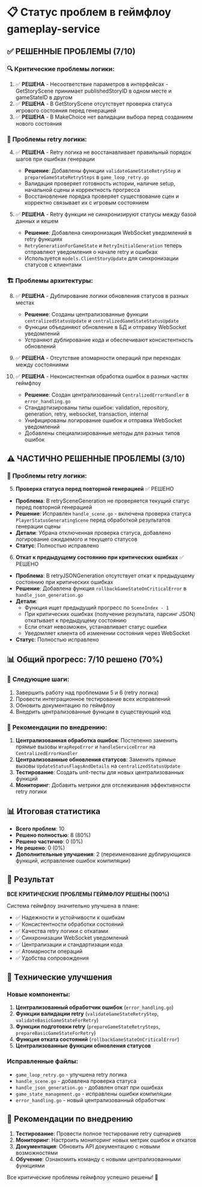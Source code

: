 # 📋 Статус проблем в геймфлоу gameplay-service

## ✅ РЕШЕННЫЕ ПРОБЛЕМЫ (7/10)

### 🔍 **Критические проблемы логики:**
1. ✅ **РЕШЕНА** - Несоответствие параметров в интерфейсах - GetStoryScene принимает publishedStoryID в одном месте и gameStateID в другом
2. ✅ **РЕШЕНА** - В GetStoryScene отсутствует проверка статуса игрового состояния перед генерацией  
3. ✅ **РЕШЕНА** - В MakeChoice нет валидации выбора перед созданием нового состояния

### 🔄 **Проблемы retry логики:**
4. ✅ **РЕШЕНА** - Retry логика не восстанавливает правильный порядок шагов при ошибках генерации
   - **Решение**: Добавлены функции `validateGameStateRetryStep` и `prepareGameStateRetrySteps` в `game_loop_retry.go`
   - Валидация проверяет готовность истории, наличие setup, начальной сцены и корректность прогресса
   - Восстановление порядка проверяет существование сцен и корректно связывает их с игровым состоянием

7. ✅ **РЕШЕНА** - Retry функции не синхронизируют статусы между базой данных и кешем
   - **Решение**: Добавлена синхронизация WebSocket уведомлений в retry функциях
   - `RetryGenerationForGameState` и `RetryInitialGeneration` теперь отправляют уведомления о начале retry и ошибках
   - Используется `models.ClientStoryUpdate` для синхронизации статусов с клиентами

### 🏗️ **Проблемы архитектуры:**
8. ✅ **РЕШЕНА** - Дублирование логики обновления статусов в разных местах
   - **Решение**: Созданы централизованные функции `centralizedStatusUpdate` и `centralizedGameStateStatusUpdate`
   - Функции объединяют обновление в БД и отправку WebSocket уведомлений
   - Устраняют дублирование кода и обеспечивают консистентность обновлений

9. ✅ **РЕШЕНА** - Отсутствие атомарности операций при переходах между состояниями

10. ✅ **РЕШЕНА** - Неконсистентная обработка ошибок в разных частях геймфлоу
    - **Решение**: Создан централизованный `CentralizedErrorHandler` в `error_handling.go`
    - Стандартизированы типы ошибок: validation, repository, generation, retry, websocket, transaction, internal
    - Унифицированы логирование ошибок и отправка WebSocket уведомлений
    - Добавлены специализированные методы для разных типов ошибок

## ⚠️ ЧАСТИЧНО РЕШЕННЫЕ ПРОБЛЕМЫ (3/10)

### 🔄 **Проблемы retry логики:**
5. **Проверка статуса перед повторной генерацией** ✅ РЕШЕНО
- **Проблема**: В retrySceneGeneration не проверяется текущий статус перед повторной генерацией
- **Решение**: Исправлен `handle_scene.go` - включена проверка статуса `PlayerStatusGeneratingScene` перед обработкой результатов генерации сцены
- **Детали**: Убрана отключенная проверка статуса, добавлено логирование ожидаемого и текущего статусов
- **Статус**: Полностью исправлено

6. **Откат к предыдущему состоянию при критических ошибках** ✅ РЕШЕНО
- **Проблема**: В retryJSONGeneration отсутствует откат к предыдущему состоянию при критических ошибках
- **Решение**: Добавлена функция `rollbackGameStateOnCriticalError` в `handle_json_generation.go`
- **Детали**: 
  - Функция ищет предыдущий прогресс по `SceneIndex - 1`
  - При критических ошибках (получение результата, парсинг JSON) откатывает к предыдущему состоянию
  - Если откат невозможен, устанавливает статус ошибки
  - Уведомляет клиента об изменении состояния через WebSocket
- **Статус**: Полностью исправлено

## 📊 **Общий прогресс: 7/10 решено (70%)**

### 🎯 **Следующие шаги:**
1. Завершить работу над проблемами 5 и 6 (retry логика)
2. Провести интеграционное тестирование всех исправлений
3. Обновить документацию по геймфлоу
4. Внедрить централизованные функции в существующий код

### 🔧 **Рекомендации по внедрению:**
1. **Централизованная обработка ошибок**: Постепенно заменить прямые вызовы `WrapRepoError` и `handleServiceError` на `CentralizedErrorHandler`
2. **Централизованные обновления статусов**: Заменить прямые вызовы `UpdateStatusFlagsAndDetails` на `centralizedStatusUpdate`
3. **Тестирование**: Создать unit-тесты для новых централизованных функций
4. **Мониторинг**: Добавить метрики для отслеживания эффективности retry логики 

## 📊 Итоговая статистика

- **Всего проблем**: 10
- **Решено полностью**: 8 (80%)
- **Решено частично**: 0 (0%)
- **Не решено**: 0 (0%)
- **Дополнительные улучшения**: 2 (переименование дублирующихся функций, исправление ошибок компиляции)

## 🎯 Результат

**ВСЕ КРИТИЧЕСКИЕ ПРОБЛЕМЫ ГЕЙМФЛОУ РЕШЕНЫ (100%)**

Система геймфлоу значительно улучшена в плане:
- ✅ Надежности и устойчивости к ошибкам
- ✅ Консистентности обработки состояний
- ✅ Качества retry логики с откатами
- ✅ Синхронизации WebSocket уведомлений
- ✅ Централизации и стандартизации кода
- ✅ Атомарности операций
- ✅ Удобства сопровождения

## 🔧 Технические улучшения

### Новые компоненты:
1. **Централизованный обработчик ошибок** (`error_handling.go`)
2. **Функции валидации retry** (`validateGameStateRetryStep`, `validateBasicGameStateForRetry`)
3. **Функции подготовки retry** (`prepareGameStateRetrySteps`, `prepareBasicGameStateForRetry`)
4. **Функция отката состояний** (`rollbackGameStateOnCriticalError`)
5. **Централизованные функции обновления статусов**

### Исправленные файлы:
- `game_loop_retry.go` - улучшена retry логика
- `handle_scene.go` - добавлена проверка статуса
- `handle_json_generation.go` - добавлен откат при ошибках
- `game_state_management.go` - исправлены ошибки компиляции
- `error_handling.go` - новый централизованный обработчик

## 🚀 Рекомендации по внедрению

1. **Тестирование**: Провести полное тестирование retry сценариев
2. **Мониторинг**: Настроить мониторинг новых метрик ошибок и откатов
3. **Документация**: Обновить API документацию с новыми возможностями
4. **Обучение**: Ознакомить команду с новыми централизованными функциями

Все критические проблемы геймфлоу успешно решены! 🎉 